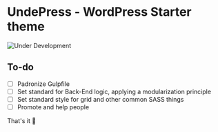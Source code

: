 # UndePress - WordPress Starter theme

![Under Development](https://img.shields.io/badge/under-development-lightgrey.svg)

## To-do

- [ ] Padronize Gulpfile
- [ ] Set standard for Back-End logic, applying a modularization principle
- [ ] Set standard style for grid and other common SASS things
- [ ] Promote and help people

That's it :poop:
